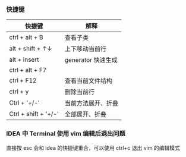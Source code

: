 ### 快捷键

| 快捷键               | 解释               |
| -------------------- | ------------------ |
| ctrl + alt + B       | 查看子类           |
| alt + shift + ↑↓     | 上下移动当前行     |
| alt + insert         | generator 快速生成 |
| ctrl + alt + F7      |                    |
| ctrl + F12           | 查看当前文件结构   |
| ctrl + y             | 删除当前行         |
| Ctrl + '+/-'         | 当前方法展开、折叠 |
| Ctrl + shift + '+/-' | 全部展开、折叠     |

### IDEA 中 Terminal 使用 vim 编辑后退出问题

直接按 esc 会和 idea 的快捷键重合，可以使用 ctrl+c 退出 vim 的编辑模式
